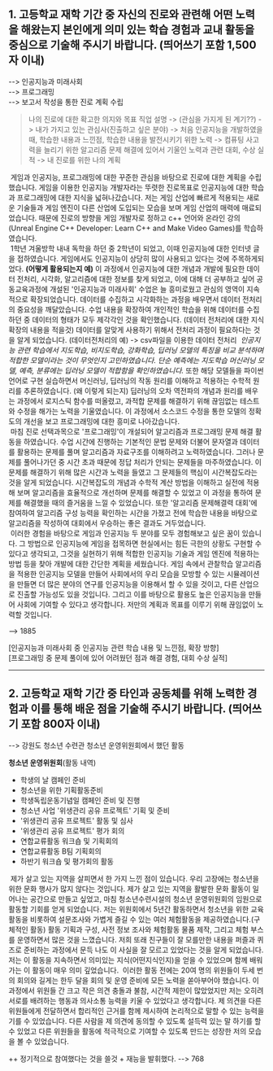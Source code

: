 ## 1. 고등학교 재학 기간 중 자신의 진로와 관련해 어떤 노력을 해왔는지 본인에게 의미 있는 학습 경험과 교내 활동을 중심으로 기술해 주시기 바랍니다. (띄어쓰기 포함 1,500자 이내)  

--> 인공지능과 미래사회  
--> 프로그래밍  
--> 보고서 작성을 통한 진로 계획 수립

> 나의 진로에 대한 확고한 의지와 목표 직업 설명 -> (관심을 가지게 된 계기??) -> 내가 가지고 있는 관심사(진출하고 싶은 분야) -> 처음 인공지능을 개발하였을 때, 학습한 내용과 느낀점, 학습한 내용을 발전시키기 위한 노력 -> 컴퓨팅 사고력을 늘리기 위한 알고리즘 문제 해결에 있어서 기울인 노력과 관련 대회, 수상 실적 -> 내 진로를 위한 나의 계획

&nbsp;게임과 인공지능, 프로그래밍에 대한 꾸준한 관심을 바탕으로 진로에 대한 계획을 수립했습니다. 
게임을 이용한 인공지능 개발자라는 뚜렷한 진로목표로 인공지능에 대한 학습과 프로그래밍에 대한 지식을 넓혀나갔습니다. 
저는 게임 산업에 빠르게 적용되는 새로운 기술들과 게임 엔진이 다른 산업에 도입되는 모습을 보며 게임 산업의 매력에 매료되었습니다. 
때문에 진로의 방향을 게임 개발자로 정하고 c++ 언어와 온라인 강의(Unreal Engine C++ Developer: Learn C++ and Make Video Games)를 학습하였습니다.  
&nbsp;1학년 겨울방학 내내 독학을 하던 중 2학년이 되었고, 이때 인공지능에 대한 인터넷 글을 접하였습니다. 
게임에서도 인공지능이 상당히 많이 사용되고 있다는 것에 주목하게되었다. __(어떻게 활용되는지 예)__
이 과정에서 인공지능에 대한 개념과 개발에 필요한 데이터 전처리, 시각화, 알고리즘에 대한 정보를 찾게 되었고, 이에 대해 더 공부하고 싶어 공동교육과정에 개설된 '인공지능과 미래사회' 수업은 늘 흥미로웠고 관심의 영역이 지속적으로 확장되었습니다. 
데이터를 수집하고 시각화하는 과정을 배우면서 데이터 전처리의 중요성을 깨달았습니다. 
수업 내용을 확장하여 개인적인 학습을 위해 데이터를 수집하던 중 데이터의 형태가 모두 제각각인 것을 확인했습니다. (데이터 전처리에 대한 지식 확장의 내용을 적을것)
데이터를 알맞게 사용하기 위해서 전처리 과정이 필요하다는 것을 알게 되었습니다.  (데이터전처리의 예) -> csv파일을 이용한 데이터 전처리 
&nbsp;*인공지능 관련 학습에서 지도학습, 비지도학습, 강화학습, 딥러닝 모델의 특징을 비교 분석하며 적합한 모델이라는 것이 무엇인지 고민하였습니다. 
단순 예측에는 지도학습 머신러닝 모델, 예측, 분류에는 딥러닝 모델이 적합함을 확인하였습니다.*
또한 해당 모델들을 파이썬 언어로 구현 실습하면서 머신러닝, 딥러닝의 작동 원리를 이해하고 적용하는 수학적 원리를 추론하였습니다. (왜 이렇게 되는지) 
딥러닝의 오차 역전파의 개념과 원리를 배우는 과정에서 로지스틱 함수를 떠올렸고, 과적합 문제를 해결하기 위해 끊임없는 테스트와 수정을 해가는 노력을 기울였습니다. 
이 과정에서 소스코드 수정을 통한 모델의 정확도의 개선을 보고 프로그래밍에 대한 흥미로 나아갔습니다.   
&nbsp;마침 진로 선택과목으로 '프로그래밍'이 개설되어 알고리즘과 프로그래밍 문제 해결 활동을 하였습니다. 
수업 시간에 진행하는 기본적인 문법 문제와 더불어 문자열과 데이터를 활용하는 문제를 풀며 알고리즘과 자료구조를 이해하려고 노력하였습니다. 
그러나 문제를 풀어나가던 중 시간 초과 때문에 정답 처리가 안되는 문제들을 마주하였습니다. 
이 문제를 해결하기 위해 많은 시간과 노력을 들였고 그 문제들의 핵심이 시간복잡도라는 것을 알게 되었습니다. 
시간복잡도의 개념과 수학적 계산 방법을 이해하고 실전에 적용해 보며 알고리즘을 효율적으로 개선하며 문제를 해결할 수 있었고 이 과정을 통하여 문제를 해결했을 때의 즐거움을 느낄 수 있었습니다. 
또한 '알고리즘 문제해결력 대회'에 참여하여 알고리즘 구성 능력을 확인하는 시간을 가졌고 전에 학습한 내용을 바탕으로 알고리즘을 작성하여 대회에서 우승하는 좋은 결과도 거두었습니다.  
&nbsp;이러한 경험을 바탕으로 게임과 인공지능 두 분야를 모두 경험해보고 싶은 꿈이 있습니다.
그 방법으로 인공지능에 게임을 접목하면 현실에서는 힘든 극한의 상황도 구현할 수 있다고 생각되고, 그것을 실현하기 위해 적합한 인공지능 기술과 게임 엔진에 적용하는 방법 등을 찾아 개발에 대한 간단한 계획을 세웠습니다. 
게임 속에서 관찰학습 알고리즘을 적용한 인공지능 모델을 만들어 사회에서의 우리 모습을 모방할 수 있는 시뮬레이션을 만들면 더 많은 분야의 연구를 인공지능을 이용해서 할 수 있을 것이고, 다른 산업으로 진출할 가능성도 있을 것입니다. 
그리고 이를 바탕으로 활용도 높은 인공지능을 만들어 사회에 기여할 수 있다고 생각합니다. 
저만의 계획과 목표를 이루기 위해 끊임없이 노력할 것입니다. 

--> 1885

[인공지능과 미래사회 중 인공지능 관련 학습 내용 및 느낀점, 확장 방향]  
[프로그래밍 중 문제 풀이에 있어 어려웠던 점과 해결 경험, 대회 수상 실적]


<hr/>

## 2. 고등학교 재학 기간 중 타인과 공동체를 위해 노력한 경험과 이를 통해 배운 점을 기술해 주시기 바랍니다. (띄어쓰기 포함 800자 이내)  

--> 강원도 청소년 수련관 청소년 운영위원회에서 했던 활동  

__청소년 운영위원회__(활동 내역)
- 학생의 날 캠페인 준비
- 청소년을 위한 기획활동준비
- 학생독립운동기념일 캠페인 준비 및 진행
- 청소년 사업 '위생관리 공유 프로젝트' 기획 및 준비
- '위생관리 공유 프로젝트' 활동 및 심사
- '위생관리 공유 프로젝트' 평가 회의
- 연합교류활동 워크숍 및 기획회의
- 연합교류활동 B팀 기획회의
- 하반기 워크숍 및 평가회의 활동

&nbsp;제가 살고 있는 지역을 살피면서 한 가지 느낀 점이 있습니다. 
우리 고장에는 청소년을 위한 문화 행사가 많지 않다는 것입니다. 
제가 살고 있는 지역을 활발한 문화 활동이 일어나는 공간으로 만들고 싶었고, 마침 청소년수련시설의 청소년 운영위원회의 임원으로 활동할 기회를 얻게 되었습니다. 
저는 위원회에서 5년간 활동하면서 청소년을 위한 교육 활동을 비롯하여 설문조사와 가볍게 즐길 수 있는 여러 체험활동을 제공하였습니다.(구체적인 활동) 
활동 기획과 구성, 사전 정보 조사와 체험활동 물품 제작, 그리고 체험 부스를 운영하면서 많은 것을 느꼈습니다.
저희 또래 친구들이 잘 모를만한 내용을 퍼즐과 퀴즈로 준비하는 과정에서 문득 나도 이 사실을 잘 모르고 있었다는 것을 알게 되었습니다. 
저는 이 활동을 지속하면서 의미있는 지식(어떤지식인지)을 얻을 수 있었으며 함께 배워가는 이 활동이 매우 의미 깊었습니다. 
&nbsp;이러한 활동 전에는 20여 명의 위원들이 두세 번의 회의와 길게는 한두 달을 회의 및 운영 준비에 모든 노력을 쏟아부어야 했습니다. 
이 과정에서 위원들 간 크고 작은 의견 충돌과 불참, 시간적 제한이 많았었지만 저는 오히려 서로를 배려하는 행동과 의사소통 능력을 키울 수 있었다고 생각합니다. 
제 의견을 다른 위원들에게 전달하면서 합리적인 근거를 함께 제시하여 논리적으로 말할 수 있는 능력을 기를 수 있었습니다. 
다른 사람을 제 의견에 동의할 수 있도록 설득력 있는 말 하기를 할 수 있었고 다른 위원들을 활동에 적극적으로 기여할 수 있도록 만드는 성장한 저의 모습을 볼 수 있었습니다. 


++ 정기적으로 참여했다는 것을 쓸것 + 재능을 발휘했다. 
--> 768
